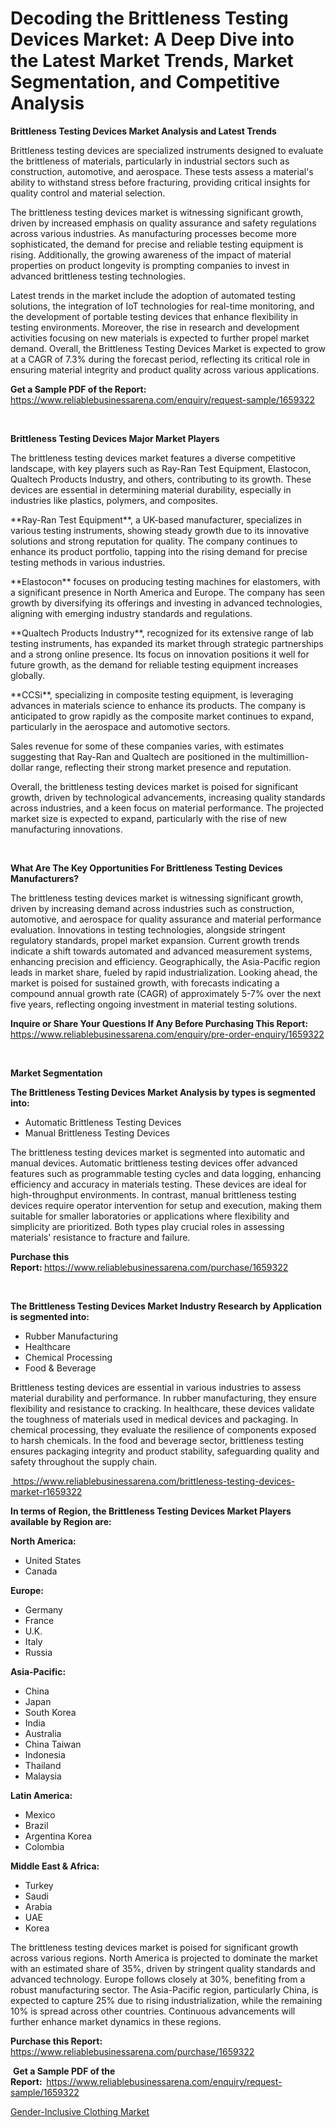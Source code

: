 <p><h1>Decoding the Brittleness Testing Devices Market: A Deep Dive into the Latest Market Trends, Market Segmentation, and Competitive Analysis</h1></p><p><strong>Brittleness Testing Devices Market Analysis and Latest Trends</strong></p>
<p><p>Brittleness testing devices are specialized instruments designed to evaluate the brittleness of materials, particularly in industrial sectors such as construction, automotive, and aerospace. These tests assess a material's ability to withstand stress before fracturing, providing critical insights for quality control and material selection.</p><p>The brittleness testing devices market is witnessing significant growth, driven by increased emphasis on quality assurance and safety regulations across various industries. As manufacturing processes become more sophisticated, the demand for precise and reliable testing equipment is rising. Additionally, the growing awareness of the impact of material properties on product longevity is prompting companies to invest in advanced brittleness testing technologies.</p><p>Latest trends in the market include the adoption of automated testing solutions, the integration of IoT technologies for real-time monitoring, and the development of portable testing devices that enhance flexibility in testing environments. Moreover, the rise in research and development activities focusing on new materials is expected to further propel market demand. Overall, the Brittleness Testing Devices Market is expected to grow at a CAGR of 7.3% during the forecast period, reflecting its critical role in ensuring material integrity and product quality across various applications.</p></p>
<p><strong>Get a Sample PDF of the Report:&nbsp;</strong> <a href="https://www.reliablebusinessarena.com/enquiry/request-sample/1659322?utm_campaign=3504&utm_medium=2&utm_source=Github&utm_content=ia&utm_term=23032025&utm_id=brittleness-testing-devices">https://www.reliablebusinessarena.com/enquiry/request-sample/1659322</a></p>
<p>&nbsp;</p>
<p><strong>Brittleness Testing Devices Major Market Players</strong></p>
<p><p>The brittleness testing devices market features a diverse competitive landscape, with key players such as Ray-Ran Test Equipment, Elastocon, Qualtech Products Industry, and others, contributing to its growth. These devices are essential in determining material durability, especially in industries like plastics, polymers, and composites.</p><p>**Ray-Ran Test Equipment**, a UK-based manufacturer, specializes in various testing instruments, showing steady growth due to its innovative solutions and strong reputation for quality. The company continues to enhance its product portfolio, tapping into the rising demand for precise testing methods in various industries.</p><p>**Elastocon** focuses on producing testing machines for elastomers, with a significant presence in North America and Europe. The company has seen growth by diversifying its offerings and investing in advanced technologies, aligning with emerging industry standards and regulations.</p><p>**Qualtech Products Industry**, recognized for its extensive range of lab testing instruments, has expanded its market through strategic partnerships and a strong online presence. Its focus on innovation positions it well for future growth, as the demand for reliable testing equipment increases globally.</p><p>**CCSi**, specializing in composite testing equipment, is leveraging advances in materials science to enhance its products. The company is anticipated to grow rapidly as the composite market continues to expand, particularly in the aerospace and automotive sectors.</p><p>Sales revenue for some of these companies varies, with estimates suggesting that Ray-Ran and Qualtech are positioned in the multimillion-dollar range, reflecting their strong market presence and reputation.</p><p>Overall, the brittleness testing devices market is poised for significant growth, driven by technological advancements, increasing quality standards across industries, and a keen focus on material performance. The projected market size is expected to expand, particularly with the rise of new manufacturing innovations.</p></p>
<p>&nbsp;</p>
<p><strong>What Are The Key Opportunities For Brittleness Testing Devices Manufacturers?</strong></p>
<p><p>The brittleness testing devices market is witnessing significant growth, driven by increasing demand across industries such as construction, automotive, and aerospace for quality assurance and material performance evaluation. Innovations in testing technologies, alongside stringent regulatory standards, propel market expansion. Current growth trends indicate a shift towards automated and advanced measurement systems, enhancing precision and efficiency. Geographically, the Asia-Pacific region leads in market share, fueled by rapid industrialization. Looking ahead, the market is poised for sustained growth, with forecasts indicating a compound annual growth rate (CAGR) of approximately 5-7% over the next five years, reflecting ongoing investment in material testing solutions.</p></p>
<p><strong>Inquire or Share Your Questions If Any Before Purchasing This Report:</strong> <a href="https://www.reliablebusinessarena.com/enquiry/pre-order-enquiry/1659322?utm_campaign=3504&utm_medium=2&utm_source=Github&utm_content=ia&utm_term=23032025&utm_id=brittleness-testing-devices">https://www.reliablebusinessarena.com/enquiry/pre-order-enquiry/1659322</a></p>
<p>&nbsp;</p>
<p><strong>Market Segmentation</strong></p>
<p><strong>The Brittleness Testing Devices Market Analysis by types is segmented into:</strong></p>
<p><ul><li>Automatic Brittleness Testing Devices</li><li>Manual Brittleness Testing Devices</li></ul></p>
<p><p>The brittleness testing devices market is segmented into automatic and manual devices. Automatic brittleness testing devices offer advanced features such as programmable testing cycles and data logging, enhancing efficiency and accuracy in materials testing. These devices are ideal for high-throughput environments. In contrast, manual brittleness testing devices require operator intervention for setup and execution, making them suitable for smaller laboratories or applications where flexibility and simplicity are prioritized. Both types play crucial roles in assessing materials' resistance to fracture and failure.</p></p>
<p><strong>Purchase this Report:&nbsp;</strong><a href="https://www.reliablebusinessarena.com/purchase/1659322?utm_campaign=3504&utm_medium=2&utm_source=Github&utm_content=ia&utm_term=23032025&utm_id=brittleness-testing-devices">https://www.reliablebusinessarena.com/purchase/1659322</a></p>
<p>&nbsp;</p>
<p><strong>The Brittleness Testing Devices Market Industry Research by Application is segmented into:</strong></p>
<p><ul><li>Rubber Manufacturing</li><li>Healthcare</li><li>Chemical Processing</li><li>Food & Beverage</li></ul></p>
<p><p>Brittleness testing devices are essential in various industries to assess material durability and performance. In rubber manufacturing, they ensure flexibility and resistance to cracking. In healthcare, these devices validate the toughness of materials used in medical devices and packaging. In chemical processing, they evaluate the resilience of components exposed to harsh chemicals. In the food and beverage sector, brittleness testing ensures packaging integrity and product stability, safeguarding quality and safety throughout the supply chain.</p></p>
<p><a href="https://www.reliablebusinessarena.com/brittleness-testing-devices-market-r1659322?utm_campaign=3504&utm_medium=2&utm_source=Github&utm_content=ia&utm_term=23032025&utm_id=brittleness-testing-devices">&nbsp;https://www.reliablebusinessarena.com/brittleness-testing-devices-market-r1659322</a></p>
<p><strong>In terms of Region, the Brittleness Testing Devices Market Players available by Region are:</strong></p>
<p>
    <p> <strong> North America: </strong>
        <ul>
            <li>United States</li>
            <li>Canada</li>
        </ul>
        </p> 
    <p> <strong> Europe: </strong>
        <ul>
            <li>Germany</li>
            <li>France</li>
            <li>U.K.</li>
            <li>Italy</li>
            <li>Russia</li>
        </ul>
        </p> 
    <p> <strong> Asia-Pacific: </strong>
        <ul>
            <li>China</li>
            <li>Japan</li>
            <li>South Korea</li>
            <li>India</li>
            <li>Australia</li>
            <li>China Taiwan</li>
            <li>Indonesia</li>
            <li>Thailand</li>
            <li>Malaysia</li>
        </ul>
        </p> 
    <p> <strong> Latin America: </strong>
        <ul>
            <li>Mexico</li>
            <li>Brazil</li>
            <li>Argentina Korea</li>
            <li>Colombia</li>
        </ul>
        </p> 
    <p> <strong> Middle East & Africa: </strong>
        <ul>
            <li>Turkey</li>
            <li>Saudi</li>
            <li>Arabia</li>
            <li>UAE</li>
            <li>Korea</li>
        </ul>
    </p>
    </p>
<p><p>The brittleness testing devices market is poised for significant growth across various regions. North America is projected to dominate the market with an estimated share of 35%, driven by stringent quality standards and advanced technology. Europe follows closely at 30%, benefiting from a robust manufacturing sector. The Asia-Pacific region, particularly China, is expected to capture 25% due to rising industrialization, while the remaining 10% is spread across other countries. Continuous advancements will further enhance market dynamics in these regions.</p></p>
<p><strong>Purchase this Report: </strong><a href="https://www.reliablebusinessarena.com/purchase/1659322?utm_campaign=3504&utm_medium=2&utm_source=Github&utm_content=ia&utm_term=23032025&utm_id=brittleness-testing-devices">https://www.reliablebusinessarena.com/purchase/1659322</a></p>
<p>&nbsp;<strong>Get a Sample PDF of the Report:&nbsp;&nbsp;</strong><a href="https://www.reliablebusinessarena.com/enquiry/request-sample/1659322?utm_campaign=3504&utm_medium=2&utm_source=Github&utm_content=ia&utm_term=23032025&utm_id=brittleness-testing-devices">https://www.reliablebusinessarena.com/enquiry/request-sample/1659322</a></p>
<p><strong></strong></p>
<p><p><a href="https://github.com/ritooesiaba/Market-Research-Report-List-1/blob/main/gender-inclusive-clothing-market.md?utm_campaign=3504&utm_medium=2&utm_source=Github&utm_content=ia&utm_term=23032025&utm_id=brittleness-testing-devices">Gender-Inclusive Clothing Market</a></p></p>